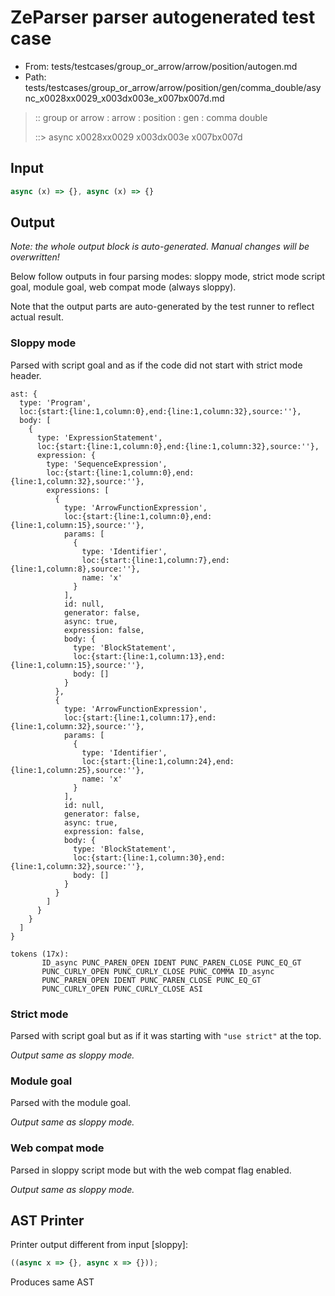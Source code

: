 # ZeParser parser autogenerated test case

- From: tests/testcases/group_or_arrow/arrow/position/autogen.md
- Path: tests/testcases/group_or_arrow/arrow/position/gen/comma_double/async_x0028xx0029_x003dx003e_x007bx007d.md

> :: group or arrow : arrow : position : gen : comma double
>
> ::> async x0028xx0029 x003dx003e x007bx007d

## Input


`````js
async (x) => {}, async (x) => {}
`````

## Output

_Note: the whole output block is auto-generated. Manual changes will be overwritten!_

Below follow outputs in four parsing modes: sloppy mode, strict mode script goal, module goal, web compat mode (always sloppy).

Note that the output parts are auto-generated by the test runner to reflect actual result.

### Sloppy mode

Parsed with script goal and as if the code did not start with strict mode header.

`````
ast: {
  type: 'Program',
  loc:{start:{line:1,column:0},end:{line:1,column:32},source:''},
  body: [
    {
      type: 'ExpressionStatement',
      loc:{start:{line:1,column:0},end:{line:1,column:32},source:''},
      expression: {
        type: 'SequenceExpression',
        loc:{start:{line:1,column:0},end:{line:1,column:32},source:''},
        expressions: [
          {
            type: 'ArrowFunctionExpression',
            loc:{start:{line:1,column:0},end:{line:1,column:15},source:''},
            params: [
              {
                type: 'Identifier',
                loc:{start:{line:1,column:7},end:{line:1,column:8},source:''},
                name: 'x'
              }
            ],
            id: null,
            generator: false,
            async: true,
            expression: false,
            body: {
              type: 'BlockStatement',
              loc:{start:{line:1,column:13},end:{line:1,column:15},source:''},
              body: []
            }
          },
          {
            type: 'ArrowFunctionExpression',
            loc:{start:{line:1,column:17},end:{line:1,column:32},source:''},
            params: [
              {
                type: 'Identifier',
                loc:{start:{line:1,column:24},end:{line:1,column:25},source:''},
                name: 'x'
              }
            ],
            id: null,
            generator: false,
            async: true,
            expression: false,
            body: {
              type: 'BlockStatement',
              loc:{start:{line:1,column:30},end:{line:1,column:32},source:''},
              body: []
            }
          }
        ]
      }
    }
  ]
}

tokens (17x):
       ID_async PUNC_PAREN_OPEN IDENT PUNC_PAREN_CLOSE PUNC_EQ_GT
       PUNC_CURLY_OPEN PUNC_CURLY_CLOSE PUNC_COMMA ID_async
       PUNC_PAREN_OPEN IDENT PUNC_PAREN_CLOSE PUNC_EQ_GT
       PUNC_CURLY_OPEN PUNC_CURLY_CLOSE ASI
`````

### Strict mode

Parsed with script goal but as if it was starting with `"use strict"` at the top.

_Output same as sloppy mode._

### Module goal

Parsed with the module goal.

_Output same as sloppy mode._

### Web compat mode

Parsed in sloppy script mode but with the web compat flag enabled.

_Output same as sloppy mode._

## AST Printer

Printer output different from input [sloppy]:

````js
((async x => {}, async x => {}));
````

Produces same AST
